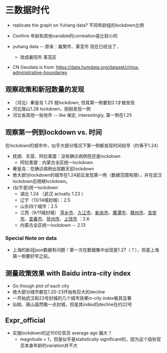 # 三数据时代

* replicate the graph on Yuhang data? 不同年龄组的lockdown比例
* Confirm 年龄和其他variable的correlation是比较小的









* yuhang data -- 原来：襄樊市、莱芜市 现在已经没了..
  * 改成襄阳市 莱芜区
* CN Geodata is from: https://data.humdata.org/dataset/china-administrative-boundaries




## 观察政策和新冠数量的发现

* （河北）秦皇岛 1.25 就lockdown, 但其第一例要到2.1才被发现
* 河北唐山1.28 lockdown，刚刚发现一例
* 河北省其他一些地市 -- like 保定, interestingly, 第一例在1.25



## 观察第一例到lockdown vs. 时间

在lockdown的城市中，似乎大部分情况下第一例都发现时间较早（约等于1.24）

* 抚顺、东营、阿拉善盟：没有确诊病例但还是lockdown
  * 阿拉善盟：内蒙古全区统一lockdown
* 秦皇岛：在确诊病例出现数天前lockdown
* 绝大部分lockdown的城市在1.24前后发现第一例（数据范围有限），并在武汉lockdown后相继lockdown。
* (似乎是)统一lockdown
  * 湖北 1.24 （武汉 actually 1.23 ）
  * 辽宁（13/14城封城）：2.5
  * 山东四个城市：2.5
  * 江西（9/11城封城） [萍乡市](https://zh.wikipedia.org/wiki/萍乡市)、[九江市](https://zh.wikipedia.org/wiki/九江市)、[新余市](https://zh.wikipedia.org/wiki/新余市)、[鹰潭市](https://zh.wikipedia.org/wiki/鹰潭市)、[赣州市](https://zh.wikipedia.org/wiki/赣州市)、[吉安市](https://zh.wikipedia.org/wiki/吉安市)、[宜春市](https://zh.wikipedia.org/wiki/宜春市)、[抚州市](https://zh.wikipedia.org/wiki/抚州市)、[上饶市](https://zh.wikipedia.org/wiki/上饶市) ：2.6
  * 内蒙古全区统一lockdown -- 2.13

### Special Note on data

* 上海的新冠json数据有问题！第一次在数据集中出现是1.27（？），但是上海第一例要好早之前。



## 测量政策效果 with Baidu intra-city index

* Go though plot of each city
* 绝大部分城市都在1.20-23开始有巨大的decline 
* 一开始武汉和23号封城的几个城市效果in-city index极其显著
* 仙桃、唐山虽然晚一点封城，但是其index的decline在约22号



## Expr_official

* 实施lockdown的近100位官员 average age 偏大？
  * magnitude = 1，但是似乎是statistically significant的，因为这个级别官员本身年龄的variation并不大